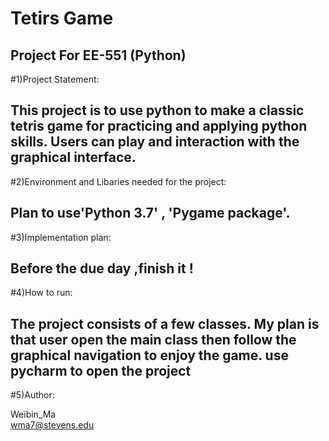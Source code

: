 Tetirs Game
======
Project For EE-551 (Python)
------
#1)Project Statement:

This project is to use python to make a classic tetris game for practicing and applying python skills. Users can play and interaction with the graphical interface.
--------
#2)Environment and Libaries needed for the project: 

Plan to use'Python 3.7' , 'Pygame package'.
--------
#3)Implementation plan:

Before the due day ,finish it !
--------
#4)How to run:

The project consists of a few classes. My plan is that user open the main class then follow the graphical navigation to enjoy the game.
use pycharm to open the project
--------
#5)Author:

Weibin_Ma  
wma7@stevens.edu
